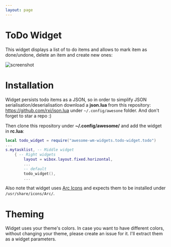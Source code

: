 ```yaml
---
layout: page
---
```

# ToDo Widget

This widget displays a list of to do items and allows to mark item as done/undone, delete an item and create new ones:

![screenshot](../awesome-wm-widgets/assets/img/screenshots/todo-widget/todo.gif)

# Installation

Widget persists todo items as a JSON, so in order to simplify JSON serialisation/deserialisation download a **json.lua** from this repository: https://github.com/rxi/json.lua under `~/.config/awesone` folder. And don't forget to star a repo :)

Then clone this repository under **~/.config/awesome/** and add the widget in **rc.lua**:

```lua
local todo_widget = require("awesome-wm-widgets.todo-widget.todo")
...
s.mytasklist, -- Middle widget
	{ -- Right widgets
    	layout = wibox.layout.fixed.horizontal,
		...
        -- default        
        todo_widget(),
		...      
```
Also note that widget uses [Arc Icons](https://github.com/horst3180/arc-icon-theme) and expects them to be installed under `/usr/share/icons/Arc/`.

# Theming

Widget uses your theme's colors. In case you want to have different colors, without changing your theme, please create an issue for it. I'll extract them as a widget parameters.
